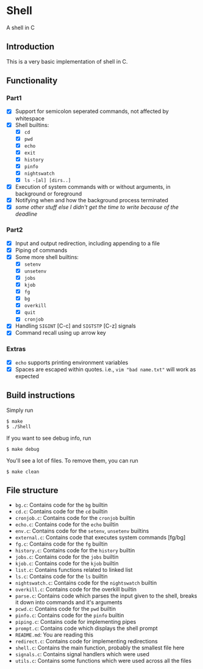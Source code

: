 # Shell
A shell in C

## Introduction
This is a very basic implementation of shell in C.

## Functionality
### Part1
 - [x] Support for semicolon seperated commands, not affected by whitespace
 - [x] Shell builtins: 
    - [x] `cd`
    - [x] `pwd`
    - [x] `echo`
    - [x] `exit`
    - [x] `history`
    - [x] `pinfo`
    - [x] `nightswatch`
    - [x] `ls -[al] [dirs..]`
 - [x] Execution of system commands with or without arguments, in background or foreground
 - [x] Notifying when and how the background process terminated
 - [x] *some other stuff else I didn't get the time to write because of the deadline*
### Part2
 - [x] Input and output redirection, including appending to a file
 - [x] Piping of commands
 - [x] Some more shell builtins:
    - [x] `setenv`
    - [x] `unsetenv`
    - [x] `jobs`
    - [x] `kjob`
    - [x] `fg`
    - [x] `bg`
    - [x] `overkill`
    - [x] `quit`
    - [x] `cronjob`
 - [x] Handling `SIGINT` [C-c] and `SIGTSTP` [C-z] signals
 - [x] Command recall using up arrow key
### Extras
 - [x] `echo` supports printing environment variables
 - [x] Spaces are escaped within quotes. i.e., `vim "bad name.txt"` will work as expected

## Build instructions
Simply run
```
$ make
$ ./Shell
```
If you want to see debug info, run
```
$ make debug
```
You'll see a lot of files. To remove them, you can run
```
$ make clean
```

## File structure
 - `bg.c`: Contains code for the `bg` builtin
 - `cd.c`: Contains code for the `cd` builtin
 - `cronjob.c`: Contains code for the `cronjob` builtin
 - `echo.c`: Contains code for the `echo` builtin
 - `env.c`: Contains code for the `setenv`, `unsetenv` builtins
 - `external.c`: Contains code that executes system commands [fg/bg]
 - `fg.c`: Contains code for the `fg` builtin
 - `history.c`: Contains code for the `history` builtin
 - `jobs.c`: Contains code for the `jobs` builtin
 - `kjob.c`: Contains code for the `kjob` builtin
 - `list.c`: Contains functions related to linked list
 - `ls.c`: Contains code for the `ls` builtin
 - `nightswatch.c`: Contains code for the `nightswatch` builtin
 - `overkill.c`: Contains code for the overkill builtin
 - `parse.c`: Contains code which parses the input given to the shell, breaks it down into commands and it's arguments
 - `pcwd.c`: Contains code for the `pwd` builtin
 - `pinfo.c`: Contains code for the `pinfo` builtin
 - `piping.c`: Contains code for implementing pipes
 - `prompt.c`: Contains code which displays the shell prompt
 - `README.md`: You are reading this
 - `redirect.c`: Contains code for implementing redirections
 - `shell.c`: Contains the main function, probably the smallest file here
 - `signals.c`: Contains signal handlers which were used
 - `utils.c`: Contains some functions which were used across all the files
